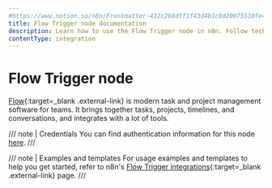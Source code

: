 ```yaml
---
#https://www.notion.so/n8n/Frontmatter-432c2b8dff1f43d4b1c8d20075510fe4
title: Flow Trigger node documentation
description: Learn how to use the Flow Trigger node in n8n. Follow technical documentation to integrate Flow Trigger node into your workflows.
contentType: integration
---
```


# Flow Trigger node

[Flow](https://www.getflow.com/){:target=_blank .external-link} is modern task and project management software for teams. It brings together tasks, projects, timelines, and conversations, and integrates with a lot of tools.

/// note | Credentials
You can find authentication information for this node [here](/integrations/builtin/credentials/flow/).
///

///  note  | Examples and templates
For usage examples and templates to help you get started, refer to n8n's [Flow Trigger integrations](https://n8n.io/integrations/flow-trigger/){:target=_blank .external-link} page.
///
